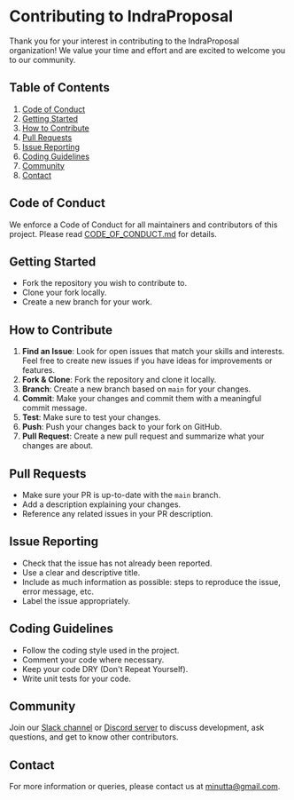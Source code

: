# Contributing to IndraProposal

Thank you for your interest in contributing to the IndraProposal organization! We value your time and effort and are excited to welcome you to our community.

## Table of Contents

1. [Code of Conduct](#code-of-conduct)
2. [Getting Started](#getting-started)
3. [How to Contribute](#how-to-contribute)
4. [Pull Requests](#pull-requests)
5. [Issue Reporting](#issue-reporting)
6. [Coding Guidelines](#coding-guidelines)
7. [Community](#community)
8. [Contact](#contact)

## Code of Conduct

We enforce a Code of Conduct for all maintainers and contributors of this project. Please read [CODE_OF_CONDUCT.md](CODE_OF_CONDUCT.md) for details.

## Getting Started

- Fork the repository you wish to contribute to.
- Clone your fork locally.
- Create a new branch for your work.

## How to Contribute

1. **Find an Issue**: Look for open issues that match your skills and interests. Feel free to create new issues if you have ideas for improvements or features.
2. **Fork & Clone**: Fork the repository and clone it locally.
3. **Branch**: Create a new branch based on `main` for your changes.
4. **Commit**: Make your changes and commit them with a meaningful commit message.
5. **Test**: Make sure to test your changes.
6. **Push**: Push your changes back to your fork on GitHub.
7. **Pull Request**: Create a new pull request and summarize what your changes are about.

## Pull Requests

- Make sure your PR is up-to-date with the `main` branch.
- Add a description explaining your changes.
- Reference any related issues in your PR description.

## Issue Reporting

- Check that the issue has not already been reported.
- Use a clear and descriptive title.
- Include as much information as possible: steps to reproduce the issue, error message, etc.
- Label the issue appropriately.

## Coding Guidelines

- Follow the coding style used in the project.
- Comment your code where necessary.
- Keep your code DRY (Don't Repeat Yourself).
- Write unit tests for your code.

## Community

Join our [Slack channel](#) or [Discord server](#) to discuss development, ask questions, and get to know other contributors.

## Contact

For more information or queries, please contact us at [minutta@gmail.com](mailto:minutta@gmail.com).
